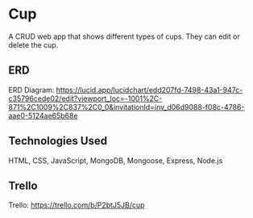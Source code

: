# Cup
A CRUD web app that shows different types of cups. They can edit or delete the cup.

## ERD
ERD Diagram: https://lucid.app/lucidchart/edd207fd-7498-43a1-947c-c35796cede02/edit?viewport_loc=-1001%2C-871%2C1009%2C837%2C0_0&invitationId=inv_d06d9088-f08c-4786-aae0-5124ae65b68e

## Technologies Used
HTML, CSS, JavaScript, MongoDB, Mongoose, Express, Node.js


## Trello
Trello: https://trello.com/b/P2btJ5JB/cup